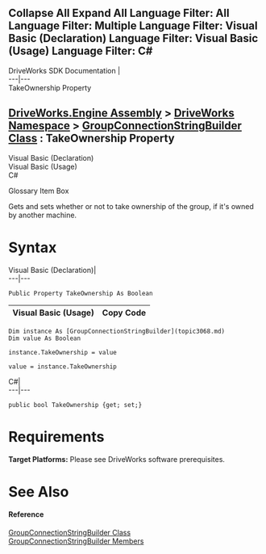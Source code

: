        

 Collapse All Expand All  Language Filter: All  Language Filter: Multiple  Language Filter: Visual Basic (Declaration) Language Filter: Visual Basic (Usage) Language Filter: C#  
---  
DriveWorks SDK Documentation  |   
---|---  
TakeOwnership Property   
  
[DriveWorks.Engine Assembly](topic2156.md) > [DriveWorks Namespace](topic2159.md) > [GroupConnectionStringBuilder Class](topic3068.md) : TakeOwnership Property  
---  
  
Visual Basic (Declaration)    
Visual Basic (Usage)    
C# 

Glossary Item Box

Gets and sets whether or not to take ownership of the group, if it's owned by another machine. 

# Syntax

Visual Basic (Declaration)|   
---|---  
      
    
    Public Property TakeOwnership As Boolean  
  
Visual Basic (Usage)| Copy Code  
---|---  
      
    
    Dim instance As [GroupConnectionStringBuilder](topic3068.md)
    Dim value As Boolean
     
    instance.TakeOwnership = value
     
    value = instance.TakeOwnership  
  
C#|   
---|---  
      
    
    public bool TakeOwnership {get; set;}  
  
# Requirements

**Target Platforms:** Please see DriveWorks software prerequisites.

# See Also

#### Reference

[GroupConnectionStringBuilder Class](topic3068.md)   
[GroupConnectionStringBuilder Members](topic3069.md)


